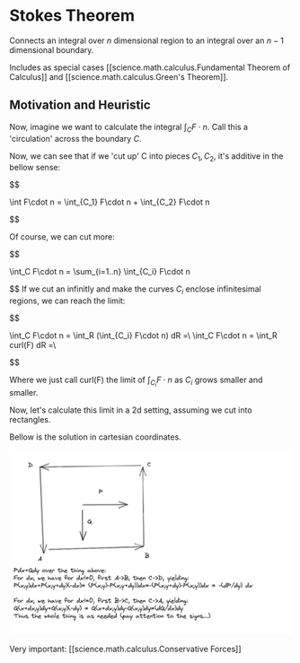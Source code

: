 
# Stokes Theorem


Connects an integral over $n$ dimensional region to an integral over an $n-1$ dimensional boundary.

Includes as special cases [[science.math.calculus.Fundamental Theorem of Calculus]] and [[science.math.calculus.Green's Theorem]].


## Motivation and Heuristic

Now, imagine we want to calculate the integral $\int_C F\cdot n$. Call this a 'circulation' across the boundary $C$.

Now, we can see that if we 'cut up' C into pieces $C_1,C_2$, it's additive in the bellow sense:

$$

\int F\cdot n = \int_{C_1} F\cdot n + \int_{C_2} F\cdot n

$$

Of course, we can cut more:



$$

\int_C F\cdot n = \sum_{i=1..n} \int_{C_i} F\cdot n 

$$
If we cut an infinitly and make the curves $C_i$ enclose infinitesimal regions, we can reach the limit:


$$

\int_C F\cdot n = \int_R (\int_{C_i} F\cdot n)  dR =\\
\int_C F\cdot n = \int_R curl(F)  dR =\\

$$

Where we just call curl(F) the limit of $\int_{C_i} F\cdot n$ as  $C_i$ grows smaller and smaller.

Now, let's calculate this limit in a 2d setting, assuming we cut into rectangles.

Bellow is the solution in cartesian coordinates.

![](/assets/images/2022-07-05-10-34-17.png)



Very important:
[[science.math.calculus.Conservative Forces]]